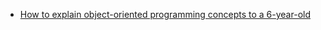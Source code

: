 - [How to explain object-oriented programming concepts to a 6-year-old](https://www.freecodecamp.org/news/object-oriented-programming-concepts-21bb035f7260/)

